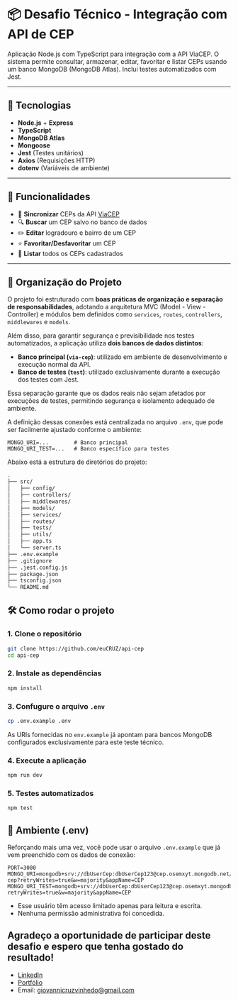 # 📦 Desafio Técnico - Integração com API de CEP

Aplicação Node.js com TypeScript para integração com a API ViaCEP. O sistema permite consultar, armazenar, editar, favoritar e listar CEPs usando um banco MongoDB (MongoDB Atlas). Inclui testes automatizados com Jest.

---

## 🚀 Tecnologias

- **Node.js** + **Express**
- **TypeScript**
- **MongoDB Atlas**
- **Mongoose**
- **Jest** (Testes unitários)
- **Axios** (Requisições HTTP)
- **dotenv** (Variáveis de ambiente)

---

## 📌 Funcionalidades

- 🔄 **Sincronizar** CEPs da API [ViaCEP](https://viacep.com.br/ws/RS/Porto%20Alegre/Domingos/json/)
- 🔍 **Buscar** um CEP salvo no banco de dados
- ✏️ **Editar** logradouro e bairro de um CEP
- ⭐ **Favoritar/Desfavoritar** um CEP
- 📄 **Listar** todos os CEPs cadastrados

---

## 📂 Organização do Projeto

O projeto foi estruturado com **boas práticas de organização e separação de responsabilidades**, adotando a arquitetura MVC (Model - View - Controller) e módulos bem definidos como `services`, `routes`, `controllers`, `middlewares` e `models`.

Além disso, para garantir segurança e previsibilidade nos testes automatizados, a aplicação utiliza **dois bancos de dados distintos**:

- **Banco principal (`via-cep`)**: utilizado em ambiente de desenvolvimento e execução normal da API.
- **Banco de testes (`test`)**: utilizado exclusivamente durante a execução dos testes com Jest.

Essa separação garante que os dados reais não sejam afetados por execuções de testes, permitindo segurança e isolamento adequado de ambiente.

A definição dessas conexões está centralizada no arquivo `.env`, que pode ser facilmente ajustado conforme o ambiente:

```env
MONGO_URI=...        # Banco principal
MONGO_URI_TEST=...   # Banco específico para testes
```

Abaixo está a estrutura de diretórios do projeto:

```bash
.
├── src/
│   ├── config/
│   ├── controllers/
│   ├── middlewares/
│   ├── models/
│   ├── services/
│   ├── routes/
│   ├── tests/
│   ├── utils/
│   ├── app.ts
│   └── server.ts
├── .env.example
├── .gitignore
├── .jest.config.js
├── package.json
├── tsconfig.json
└── README.md
```

## 🛠️ Como rodar o projeto

### 1. Clone o repositório

```bash
git clone https://github.com/euCRUZ/api-cep
cd api-cep
```

### 2. Instale as dependências

```bash
npm install
```

### 3. Confugure o arquivo `.env`

```bash
cp .env.example .env
```

As URIs fornecidas no `env.example` já apontam para bancos MongoDB configurados exclusivamente para este teste técnico.

### 4. Execute a aplicação

```bash
npm run dev
```

### 5. Testes automatizados

```bash
npm test
```

## 🔐 Ambiente (.env)

Reforçando mais uma vez, você pode usar o arquivo `.env.example` que já vem preenchido com os dados de conexão:

```env
PORT=3000
MONGO_URI=mongodb+srv://dbUserCep:dbUserCep123@cep.osemxyt.mongodb.net/via-cep?retryWrites=true&w=majority&appName=CEP
MONGO_URI_TEST=mongodb+srv://dbUserCep:dbUserCep123@cep.osemxyt.mongodb.net/test?retryWrites=true&w=majority&appName=CEP
```

- Esse usuário têm acesso limitado apenas para leitura e escrita.
- Nenhuma permissão administrativa foi concedida.

## Agradeço a oportunidade de participar deste desafio e espero que tenha gostado do resultado!

- [LinkedIn](https://www.linkedin.com/in/eugiovannicruz/)
- [Portfólio](https://crzweb.vercel.app/)
- Email: giovannicruzvinhedo@gmail.com
